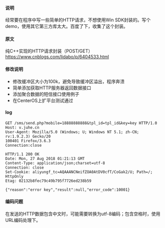 
#### 说明
经常要在程序中写一些简单的HTTP请求，不想使用Win SDK封装的。写个demo，使用其它第三方库太大。百度了下，收集了这个封装。


#### 原文

纯C++实现的HTTP请求封装（POST/GET）
https://www.cnblogs.com/lidabo/p/6404533.html


#### 修改说明

- 修改缓冲区大小为100k，避免导致缓冲区溢出，程序奔溃
- 简单添加获取HTTP服务器返回数据接口
- 添加聚合数据的短信接口使用例子
- 在CenterOS上扩平台测试通过


#### log

```
GET /sms/send.php?mobile=18888888888&tpl_id=tpl_id&key=key HTTP/1.0
Host: v.juhe.cn
User-Agent: Mozilla/5.0 (Windows; U; Windows NT 5.1; zh-CN; rv:1.9.2.3) Gecko/20
100401 Firefox/3.6.3
Connection:close
```
```
HTTP/1.1 200 OK
Date: Mon, 27 Aug 2018 01:21:13 GMT
Content-Type: application/json;charset=utf-8
Connection: close
Set-Cookie: aliyungf_tc=AQAAANCNeifZOA0AtDV0cfT/CoGak2/U; Path=/; HttpOnly
Etag: 02132b8fec79c49b795f7726ed238b59

{"reason":"error key","result":null,"error_code":10001}
```

#### 编码问题
在发送的HTTP数据包含中文时，可能需要转换为utf-8编码；包含空格时，使用URL编码处理下。